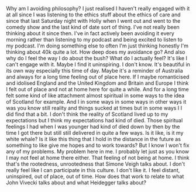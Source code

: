 Why am I avoiding philosophy?
I just realised I haven't really engaged with it at all since I was listening to the
ethics stuff about the ethics of care and since that last Saturday night with
Holly when I went out and went to the comedy show and the last kind of date
sort of thing. I've not really been thinking about it since then. I've in
fact actively been avoiding it every morning rather than listening to my
podcast and being excited to listen to my podcast. I'm doing something else to
often I'm just thinking honestly I'm thinking about 40k quite a lot. How deep
does my avoidance go? And also why do I feel the way I do about the bush? What
do I actually feel? It's like I can't engage with it. Maybe I find it
uninspiring. I don't know. It's beautiful in its own way especially this time of day.
Maybe it's a reminder of Australia and always for a long time feeling out of
place here. If I maybe romanticised and idolised England and the United Kingdom
and Britain and Europe I think I felt out of place and not at home here for
quite a while. And for a long time felt some kind of like attachment almost
spiritual in some ways to the idea of Scotland for example. And I in some ways
in some ways in other ways it was you know still reality and things sucked at
times but in some ways I I did find that a bit. I don't think the
reality of Scotland lived up to my expectations but I think my expectations
had kind of died. Those spiritual feelings I had when I was younger had kind of died
down by then by the time I got there but still still delivered in quite a few ways.
Is it like, is it my white whale? Is it like this thing that I hold in the
distance in the future as something to like give me hopes and to work towards?
But I know I won't fix any of my problems. My problem here in me. I probably let
just as you know I may not feel at home there either. That feeling of not being
at home. I think that's the rootedness, unrootedness that Simone Veigh talks
about. I don't really feel like I can participate in this culture. I don't like
it. I feel distant, uninspired, out of place, out of time. How does that work to
relate to what John Vivecki talks about and what Heidegger talks about?
